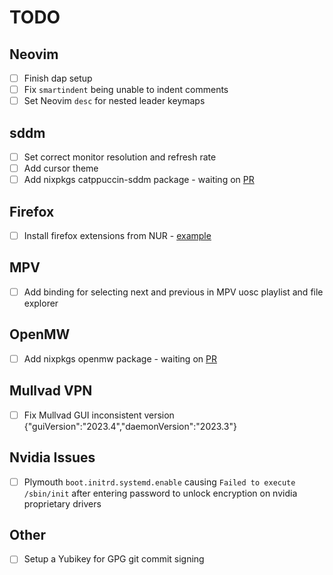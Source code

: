 # TODO

## Neovim

- [ ] Finish dap setup
- [ ] Fix `smartindent` being unable to indent comments
- [ ] Set Neovim `desc` for nested leader keymaps

## sddm

- [ ] Set correct monitor resolution and refresh rate
- [ ] Add cursor theme
- [ ] Add nixpkgs catppuccin-sddm package - waiting on [PR](https://github.com/NixOS/nixpkgs/pull/240990)

## Firefox

- [ ] Install firefox extensions from NUR - [example](https://github.com/rhoriguchi/nixos-setup/blob/master/flake.nix)

## MPV

- [ ] Add binding for selecting next and previous in MPV uosc playlist and file explorer

## OpenMW

- [ ] Add nixpkgs openmw package - waiting on [PR](https://github.com/NixOS/nixpkgs/pull/245433)

## Mullvad VPN

- [ ] Fix Mullvad GUI inconsistent version {"guiVersion":"2023.4","daemonVersion":"2023.3"}

## Nvidia Issues

- [ ] Plymouth `boot.initrd.systemd.enable` causing `Failed to execute /sbin/init` after entering password to unlock encryption on nvidia proprietary drivers

## Other

- [ ] Setup a Yubikey for GPG git commit signing
